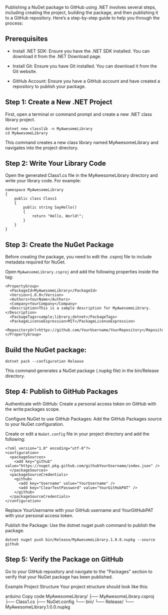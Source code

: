 Publishing a NuGet package to GitHub using .NET involves several steps, including creating the project, building the package, and then publishing it to a GitHub repository. Here’s a step-by-step guide to help you through the process:

## Prerequisites
* Install .NET SDK: Ensure you have the .NET SDK installed. You can download it from the .NET Download page.

* Install Git: Ensure you have Git installed. You can download it from the Git website.

* GitHub Account: Ensure you have a GitHub account and have created a repository to publish your package.

## Step 1: Create a New .NET Project
First, open a terminal or command prompt and create a new .NET class library project.

```
dotnet new classlib -n MyAwesomeLibrary
cd MyAwesomeLibrary
```
This command creates a new class library named MyAwesomeLibrary and navigates into the project directory.

## Step 2: Write Your Library Code
Open the generated Class1.cs file in the MyAwesomeLibrary directory and write your library code. For example:

```
namespace MyAwesomeLibrary
{
    public class Class1
    {
        public string SayHello()
        {
            return "Hello, World!";
        }
    }
}
```

## Step 3: Create the NuGet Package
Before creating the package, you need to edit the .csproj file to include metadata required for NuGet.

Open ```MyAwesomeLibrary.csproj``` and add the following properties inside the <Project> tag:

```
<PropertyGroup>
  <PackageId>MyAwesomeLibrary</PackageId>
  <Version>1.0.0</Version>
  <Authors>YourName</Authors>
  <Company>YourCompany</Company>
  <Description>This is a sample description for MyAwesomeLibrary.</Description>
  <PackageTags>sample;library;dotnet</PackageTags>
  <PackageLicenseExpression>MIT</PackageLicenseExpression>
  <RepositoryUrl>https://github.com/YourUsername/YourRepository</RepositoryUrl>
</PropertyGroup>
```

## Build the NuGet package:

```
dotnet pack --configuration Release
```
This command generates a NuGet package (.nupkg file) in the bin/Release directory.

## Step 4: Publish to GitHub Packages
Authenticate with GitHub: Create a personal access token on GitHub with the write:packages scope.

Configure NuGet to use GitHub Packages: Add the GitHub Packages source to your NuGet configuration.

Create or edit a ```NuGet.config``` file in your project directory and add the following:

```
<?xml version="1.0" encoding="utf-8"?>
<configuration>
  <packageSources>
    <add key="github" value="https://nuget.pkg.github.com/githubYourUsername/index.json" />
  </packageSources>
  <packageSourceCredentials>
    <github>
      <add key="Username" value="YourUsername" />
      <add key="ClearTextPassword" value="YourGitHubPAT" />
    </github>
  </packageSourceCredentials>
</configuration>
```
Replace YourUsername with your GitHub username and YourGitHubPAT with your personal access token.

Publish the Package: Use the dotnet nuget push command to publish the package.

```
dotnet nuget push bin/Release/MyAwesomeLibrary.1.0.0.nupkg --source github
```

## Step 5: Verify the Package on GitHub
Go to your GitHub repository and navigate to the "Packages" section to verify that your NuGet package has been published.

Example Project Structure
Your project structure should look like this:

arduino
Copy code
MyAwesomeLibrary/
├── MyAwesomeLibrary.csproj
├── Class1.cs
├── NuGet.config
└── bin/
    └── Release/
        └── MyAwesomeLibrary.1.0.0.nupkg
